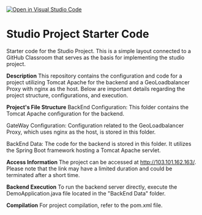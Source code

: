 [![Open in Visual Studio Code](https://classroom.github.com/assets/open-in-vscode-718a45dd9cf7e7f842a935f5ebbe5719a5e09af4491e668f4dbf3b35d5cca122.svg)](https://classroom.github.com/online_ide?assignment_repo_id=13283958&assignment_repo_type=AssignmentRepo)
# Studio Project Starter Code
Starter code for the Studio Project. This is a simple layout connected to a GitHub Classroom that serves as the basis for implementing the studio project. 

**Description**
This repository contains the configuration and code for a project utilizing Tomcat Apache for the backend and a GeoLoadbalancer Proxy with nginx as the host. Below are important details regarding the project structure, configurations, and execution.

**Project's File Structure**
BackEnd Configuration: This folder contains the Tomcat Apache configuration for the backend.

GateWay Configuration: Configuration related to the GeoLoadbalancer Proxy, which uses nginx as the host, is stored in this folder.

BackEnd Data: The code for the backend is stored in this folder. It utilizes the Spring Boot framework hosting a Tomcat Apache servlet.

**Access Information**
The project can be accessed at http://103.101.162.163/. Please note that the link may have a limited duration and could be terminated after a short time.

**Backend Execution**
To run the backend server directly, execute the DemoApplication.java file located in the "BackEnd Data" folder.

**Compilation**
For project compilation, refer to the pom.xml file. 